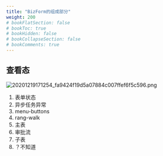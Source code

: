 ```yaml
---
title: "BizForm的组成部分"
weight: 200
# bookFlatSection: false
# bookToc: true
# bookHidden: false
# bookCollapseSection: false
# bookComments: true
---
```

## 查看态
![20201219171254_fa9424f19d5a07884c007ffef6f5c596.png](https://hugo-1256216240.cos.ap-chengdu.myqcloud.com/20201219171254_fa9424f19d5a07884c007ffef6f5c596.png)
1. 表单状态
1. 异步任务异常
1. menu-buttons
1. rang-walk
1. 主表
1. 审批流
1. 子表
1. ？不知道


